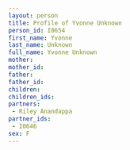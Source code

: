 ```yaml
---
layout: person
title: Profile of Yvonne Unknown
person_id: I0654
first_name: Yvonne
last_name: Unknown
full_name: Yvonne Unknown
mother: 
mother_id: 
father: 
father_id: 
children:
children_ids:
partners:
 - Riley Anandappa
partner_ids:
 - I0646
sex: F
---
```


